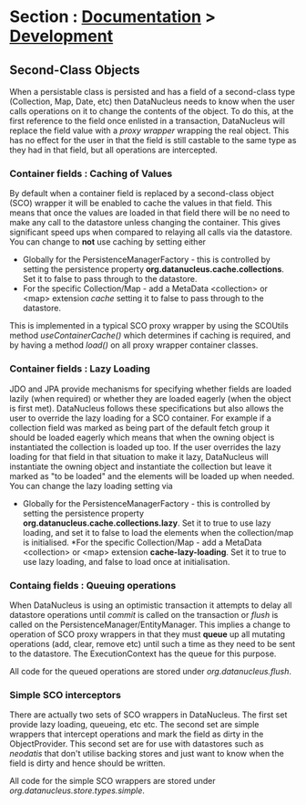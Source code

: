<head><title>SCO Type Details</title></head>

# Section : [Documentation](../index.html) > [Development](index.html)

## Second-Class Objects

When a persistable class is persisted and has a field of a second-class type (Collection, Map,
Date, etc) then DataNucleus needs to know when the user calls operations on it to change the 
contents of the object. To do this, at the first reference to the field once enlisted 
in a transaction, DataNucleus will replace the field value with a _proxy wrapper_ 
wrapping the real object. This has no effect for the user in that the field is still castable to 
the same type as they had in that field, but all operations are intercepted.


### Container fields : Caching of Values

By default when a container field is replaced by a second-class object (SCO) wrapper it will 
be enabled to cache the values in that field. This means that once the values are loaded in 
that field there will be no need to make any call to the datastore unless changing the 
container. This gives significant speed ups when compared to relaying all calls via the 
datastore. You can change to <b>not</b> use caching by setting either

* Globally for the PersistenceManagerFactory - this is controlled by setting the persistence property 
__org.datanucleus.cache.collections__. Set it to false to pass through to the datastore.
* For the specific Collection/Map - add a MetaData &lt;collection&gt; or &lt;map&gt; extension 
_cache_ setting it to false to pass through to the datastore.

This is implemented in a typical SCO proxy wrapper by using the SCOUtils method 
_useContainerCache()_ which determines if caching is required, and by having a method
_load()_ on all proxy wrapper container classes.


### Container fields : Lazy Loading

JDO and JPA provide mechanisms for specifying whether fields are loaded lazily (when required)
or whether they are loaded eagerly (when the object is first met). DataNucleus follows these 
specifications but also allows the user to override the lazy loading for a SCO container. For 
example if a collection field was marked as being part of the default fetch group it should be 
loaded eagerly which means that when the owning object is instantiated the collection is 
loaded up too. If the user overrides the lazy loading for that field in that situation to make 
it lazy, DataNucleus will instantiate the owning object and instantiate the collection but 
leave it marked as "to be loaded" and the elements will be loaded up when needed. 
You can change the lazy loading setting via

* Globally for the PersistenceManagerFactory - this is controlled by setting the persistence property 
__org.datanucleus.cache.collections.lazy__. Set it to true to use lazy loading, and set it to false to 
load the elements when the collection/map is initialised.
*For the specific Collection/Map - add a MetaData &lt;collection&gt; or &lt;map&gt; extension 
__cache-lazy-loading__. Set it to true to use lazy loading, and false to load once at initialisation.


### Containg fields : Queuing operations

When DataNucleus is using an optimistic transaction it attempts to delay all datastore operations
until _commit_ is called on the transaction or _flush_ is called on the PersistenceManager/EntityManager. 
This implies a change to operation of SCO proxy wrappers in that they must __queue__ up all mutating operations 
(add, clear, remove etc) until such a time as they need to be sent to the datastore. The ExecutionContext
has the queue for this purpose.

All code for the queued operations are stored under _org.datanucleus.flush_.


### Simple SCO interceptors

There are actually two sets of SCO wrappers in DataNucleus. The first set provide lazy loading,
queueing, etc etc. The second set are simple wrappers that intercept operations and mark the
field as dirty in the ObjectProvider. This second set are for use with datastores such as 
_neodatis_ that don't utilise backing stores and just want to know when the field is dirty
and hence should be written.

All code for the simple SCO wrappers are stored under _org.datanucleus.store.types.simple_.
